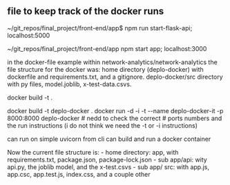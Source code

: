 ## file to keep track of the docker runs


~/git_repos/final_project/front-end/app$ npm run start-flask-api; localhost:5000

~/git_repos/final_project/front-end/app npm start app; localhost:3000




in the docker-file example within network-analytics/network-analytics the file structure for the docker was: 
    home directory (deplo-docker) with dockerfile and requirements.txt, and a gitignore.
deplo-docker/src directory with py files, model.joblib, x-test-data.csvs.

docker build -t <name of image> .


docker build -t deplo-docker . 
docker run -d -i -t --name deplo-docker-it  -p 8000:8000 deplo-docker  # nedd to check the correct # ports numbers and the run instructions (i do not think we need the -t or -i instructions)

can run on simple uvicorn from cli
can build and run a docker container


Now the current file structure is:
    - home directory: app, with requirements.txt, package.json, package-lock.json
    - sub app/api: wity api.py, the joblib model, and the x-test.csvs
    - sub app/ src: with app.js, app.csc, app.test.js, index.css, and a couple other

